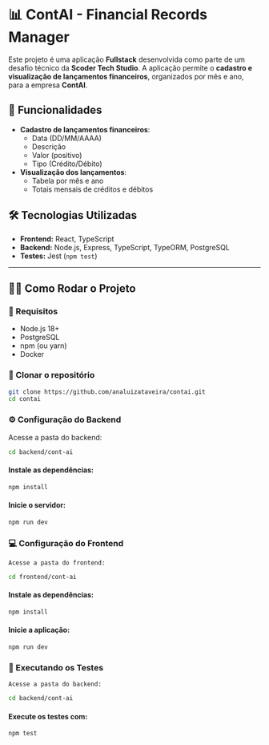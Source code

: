 # 📊 ContAI - Financial Records Manager

Este projeto é uma aplicação **Fullstack** desenvolvida como parte de um desafio técnico da **Scoder Tech Studio**. A aplicação permite o **cadastro e visualização de lançamentos financeiros**, organizados por mês e ano, para a empresa **ContAI**.

## 🚀 Funcionalidades

- **Cadastro de lançamentos financeiros**:
    - Data (DD/MM/AAAA)
    - Descrição
    - Valor (positivo)
    - Tipo (Crédito/Débito)
- **Visualização dos lançamentos**:
    - Tabela por mês e ano
    - Totais mensais de créditos e débitos

## 🛠️ Tecnologias Utilizadas

- **Frontend:** React, TypeScript
- **Backend:** Node.js, Express, TypeScript, TypeORM, PostgreSQL
- **Testes:** Jest (`npm test`)

---

## 🧑‍💻 Como Rodar o Projeto

### 🔧 Requisitos

- Node.js 18+
- PostgreSQL
- npm (ou yarn)
- Docker 

### 🔁 Clonar o repositório

```bash
git clone https://github.com/analuizataveira/contai.git
cd contai
```

### ⚙️ Configuração do Backend
Acesse a pasta do backend:

```bash
cd backend/cont-ai
```

#### Instale as dependências:

```bash
npm install
```

#### Inicie o servidor:

```bash
npm run dev
```

###  💻 Configuração do Frontend
    Acesse a pasta do frontend:

```bash
cd frontend/cont-ai
```
#### Instale as dependências:

```bash
npm install
```

#### Inicie a aplicação:
```bash
npm run dev
```

### 🧪 Executando os Testes
    Acesse a pasta do backend:

```bash
cd backend/cont-ai
```

#### Execute os testes com:

```bash
npm test
```
